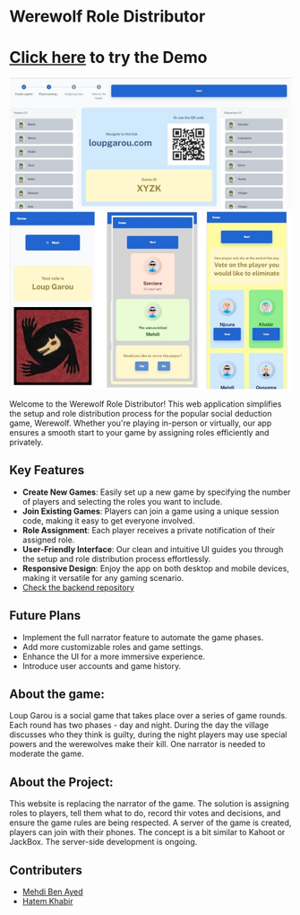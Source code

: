 # Werewolf Role Distributor

# [Click here](https://loupgarou.netlify.app) to try the Demo

![preview](public/assets/preview1.JPG)
![preview](public/assets/preview6.jpg)

Welcome to the Werewolf Role Distributor! This web application simplifies the setup and role distribution process for the popular social deduction game, Werewolf. Whether you're playing in-person or virtually, our app ensures a smooth start to your game by assigning roles efficiently and privately.

## Key Features
- **Create New Games**: Easily set up a new game by specifying the number of players and selecting the roles you want to include.
- **Join Existing Games**: Players can join a game using a unique session code, making it easy to get everyone involved.
- **Role Assignment**: Each player receives a private notification of their assigned role.
- **User-Friendly Interface**: Our clean and intuitive UI guides you through the setup and role distribution process effortlessly.
- **Responsive Design**: Enjoy the app on both desktop and mobile devices, making it versatile for any gaming scenario.
-  [Check the backend repository](https://github.com/BenAyedMehdi/LoupGarouAPI) 

## Future Plans
- Implement the full narrator feature to automate the game phases.
- Add more customizable roles and game settings.
- Enhance the UI for a more immersive experience.
- Introduce user accounts and game history.

## About the game:
Loup Garou is a social game that takes place over a series of game rounds. Each round has two phases - day and night. During the day the village discusses who they think is guilty, during the night players may use special powers and the werewolves make their kill. One narrator is needed to moderate the game. 


## About the Project:
This website is replacing the narrator of the game. The solution is assigning roles to players, tell them what to do, record thir votes and decisions, and ensure the game rules are being respected. A server of the game is created, players can join with their phones. The concept is a bit similar to Kahoot or JackBox. The server-side development is ongoing.

## Contributers

-  [Mehdi Ben Ayed](https://github.com/BenAyedMehdi) 
-  [Hatem Khabir](https://github.com/HatemKhabir) 

